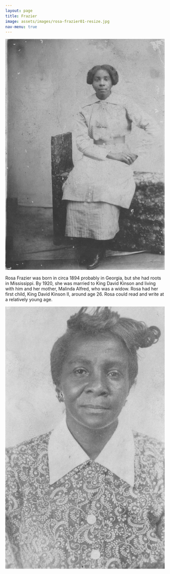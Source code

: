 ```yaml
---
layout: page
title: Frazier
image: assets/images/rosa-frazier01-resize.jpg
nav-menu: true
---
```


![rosa-frazier-grown-grown](https://github.com/kinson2/kinson-frazier-wallace-evans/blob/3a6620830f4e316ec89cff1788f0d4bbb9a0db71/assets/images/rosa-frazier01.jpg?raw=true)

Rosa Frazier was born in circa 1894 probably in Georgia, but she had roots in Mississippi. By 1920, she was married to King David Kinson and living with him and her mother, Malinda Alfred, who was a widow. Rosa had her first child, King David Kinson II, around age 26. Rosa could read and write at a relatively young age.

![rosa-frazier-senior-season](https://github.com/kinson2/kinson-frazier-wallace-evans/blob/3a6620830f4e316ec89cff1788f0d4bbb9a0db71/assets/images/rosa-frazier02.jpg?raw=true)
